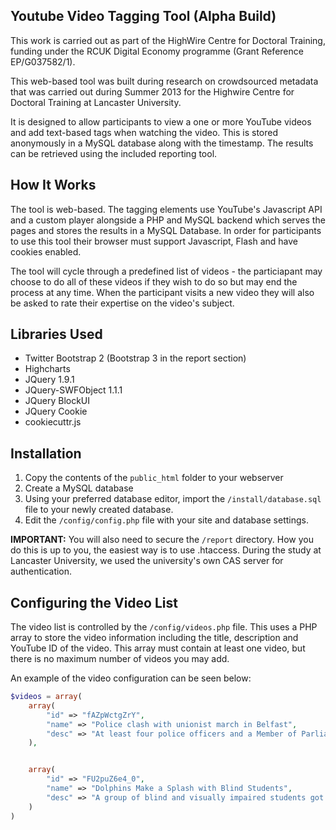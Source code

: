 Youtube Video Tagging Tool (Alpha Build)
-------------
This work is carried out as part of the HighWire Centre for Doctoral Training, funding under the RCUK Digital Economy programme (Grant Reference EP/G037582/1).

This web-based tool was built during research on crowdsourced metadata that was carried out during Summer 2013 for the Highwire Centre for Doctoral Training at Lancaster University.

It is designed to allow participants to view a one or more YouTube videos and add text-based tags when watching the video. This is stored anonymously in a MySQL database along with the timestamp. The results can be retrieved using the included reporting tool.

How It Works
-------------
The tool is web-based. The tagging elements use YouTube's Javascript API and a custom player alongside a PHP and MySQL backend which serves the pages and stores the results in a MySQL Database. In order for participants to use this tool their browser must support Javascript, Flash and have cookies enabled.

The tool will cycle through a predefined list of videos - the particiapant may choose to do all of these videos if they wish to do so but may end the process at any time. When the participant visits a new video they will also be asked to rate their expertise on the video's subject.

Libraries Used
-------------
* Twitter Bootstrap 2 (Bootstrap 3 in the report section)
* Highcharts
* JQuery 1.9.1
* JQuery-SWFObject 1.1.1
* JQuery BlockUI
* JQuery Cookie
* cookiecuttr.js

Installation
-------------
1. Copy the contents of the `public_html` folder to your webserver
2. Create a MySQL database
3. Using your preferred database editor, import the `/install/database.sql` file to your newly created database.
4. Edit the `/config/config.php` file with your site and database settings.

**IMPORTANT:** You will also need to secure the `/report` directory. How you do this is up to you, the easiest way is to use .htaccess. During the study at Lancaster University, we used the university's own CAS server for authentication.

Configuring the Video List
-------------
The video list is controlled by the `/config/videos.php` file. This uses a PHP array to store the video information including the title, description and YouTube ID of the video. This array must contain at least one video, but there is no maximum number of videos you may add.

An example of the video configuration can be seen below:

```PHP
$videos = array(
	array(
		"id" => "fAZpWctgZrY",
		"name" => "Police clash with unionist march in Belfast",
		"desc" => "At least four police officers and a Member of Parliament were injured Friday in clashes in the Northern Ireland capital of Belfast, when an annual unionist march devolved into violence. MP Nigel Dodds was taken to a hospital after being hit on the head by a projectile, while three of the four injured police were knocked out."
	),


	array(
		"id" => "FU2puZ6e4_0",
		"name" => "Dolphins Make a Splash with Blind Students",
		"desc" => "A group of blind and visually impaired students got the chance to interact with dolphins at Miami's Seaquarium. The program supports learning about nature and confidence building. (July 12)."
	)
)
```